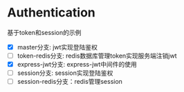 # Authentication
基于token和session的示例

- [x] master分支: jwt实现登陆鉴权
- [ ] token-redis分支: redis数据库管理token实现服务端注销jwt
- [x] express-jwt分支: express-jwt中间件的使用
- [ ] session分支: session实现登陆鉴权
- [ ] session-redis分支：redis管理session
